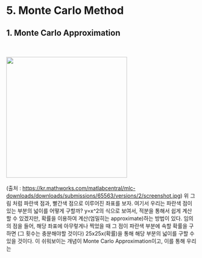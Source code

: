 # 5. Monte Carlo Method

## 1. Monte Carlo Approximation
</br> </br> <img src="https://kr.mathworks.com/matlabcentral/mlc-downloads/downloads/submissions/65563/versions/2/screenshot.jpg" width="320" />  </br> </br>
(출처 : https://kr.mathworks.com/matlabcentral/mlc-downloads/downloads/submissions/65563/versions/2/screenshot.jpg)
위 그림 처럼 파란색 점과, 빨간색 점으로 이루어진 좌표를 보자. 여기서 우리는 파란색 점이 있는 부분의 넓이를 어떻게 구할까? y=x^2의 식으로 보여서,
적분을 통해서 쉽게 계산할 수 있겠지만, 확률을 이용하여 계산(엄밀히는 approximate)하는 방법이 있다. 임의의 점을 들어, 해당 좌표에 아무렇게나 찍었을 때
그 점이 파란색 부분에 속할 확률을 구하면 (그 횟수는 충분해야할 것이다) 25x25x(확률)을 통해 해당 부분의 넓이를 구할 수 있을 것이다. 이 쉬워보이는 개념이
Monte Carlo Approximation이고, 이를 통해 우리는 
